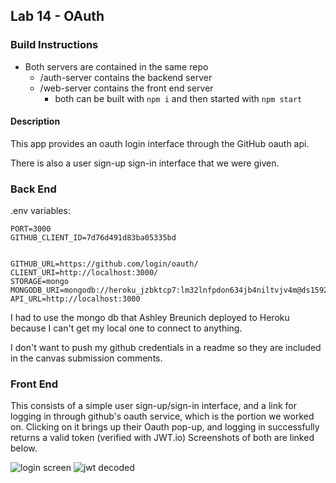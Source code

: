 ##  Lab 14 - OAuth

###  Build Instructions

  - Both servers are contained in the same repo
    - /auth-server contains the backend server
    - /web-server contains the front end server
      - both can be built with `npm i` and then started with `npm start`


####  Description

This app provides an oauth login interface through the GitHub oauth api.  

There is also a user sign-up sign-in interface that we were given.  


###  Back End


.env variables:

```
PORT=3000
GITHUB_CLIENT_ID=7d76d491d83ba05335bd


GITHUB_URL=https://github.com/login/oauth/
CLIENT_URI=http://localhost:3000/
STORAGE=mongo
MONGODB_URI=mongodb://heroku_jzbktcp7:lm32lnfpdon634jb4niltvjv4m@ds159263.mlab.com:59263/heroku_jzbktcp7
API_URL=http://localhost:3000
```

I had to use the mongo db that Ashley Breunich deployed to Heroku because I can't get my local one to connect to anything.

I don't want to push my github credentials in a readme so they are included in the canvas submission comments.


###  Front End


This consists of a simple user sign-up/sign-in interface, and a link for logging in through github's oauth service, which is the portion we worked on.  Clicking on it brings up their Oauth pop-up, and logging in successfully returns a valid token (verified with JWT.io)  Screenshots of both are linked below.


![login screen](/assets/login.png)
![jwt decoded](/assets/jwt.png)